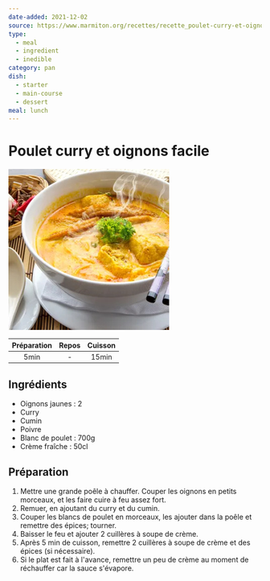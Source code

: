 ```yaml
---
date-added: 2021-12-02
source: https://www.marmiton.org/recettes/recette_poulet-curry-et-oignons-facile_13026.aspx
type:
  - meal
  - ingredient
  - inedible
category: pan
dish:
  - starter
  - main-course
  - dessert
meal: lunch
---
```


# Poulet curry et oignons facile

![](images/Poulet%20curry%20et%20oignons%20facile.jpg)

| Préparation | Repos | Cuisson |
|:-----------:|:-----:|:-------:|
|    5min     |   -   |  15min  |

## Ingrédients

- Oignons jaunes : 2
- Curry
- Cumin
- Poivre
- Blanc de poulet : 700g
- Crème fraîche : 50cl

## Préparation

1. Mettre une grande poêle à chauffer. Couper les oignons en petits morceaux, et les faire cuire à feu assez fort.
2. Remuer, en ajoutant du curry et du cumin.
3. Couper les blancs de poulet en morceaux, les ajouter dans la poêle et remettre des épices; tourner.
4. Baisser le feu et ajouter 2 cuillères à soupe de crème.
5. Après 5 min de cuisson, remettre 2 cuillères à soupe de crème et des épices (si nécessaire).
6. Si le plat est fait à l'avance, remettre un peu de crème au moment de réchauffer car la sauce s'évapore.
